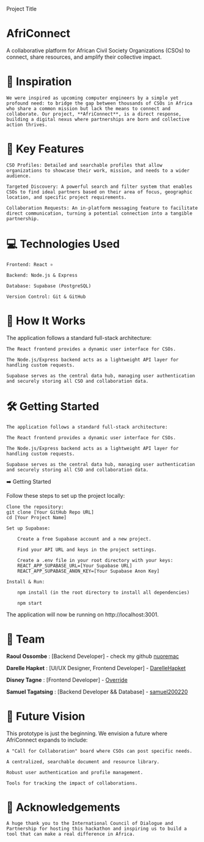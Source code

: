 Project Title

# AfriConnect
A collaborative platform for African Civil Society Organizations (CSOs) to connect, share resources, and amplify their collective impact.

# 🌟 Inspiration

    We were inspired as upcoming computer engineers by a simple yet profound need: to bridge the gap between thousands of CSOs in Africa who share a common mission but lack the means to connect and collaborate. Our project, **AfriConnect**, is a direct response, building a digital nexus where partnerships are born and collective action thrives.

# 🚀 Key Features

    CSO Profiles: Detailed and searchable profiles that allow organizations to showcase their work, mission, and needs to a wider audience.

	Targeted Discovery: A powerful search and filter system that enables CSOs to find ideal partners based on their area of focus, geographic location, and specific project requirements.

	Collaboration Requests: An in-platform messaging feature to facilitate direct communication, turning a potential connection into a tangible partnership.

# 💻 Technologies Used

	Frontend: React ⚛️

	Backend: Node.js & Express

	Database: Supabase (PostgreSQL)

    Version Control: Git & GitHub

# 🎯 How It Works

The application follows a standard full-stack architecture:

    The React frontend provides a dynamic user interface for CSOs.

    The Node.js/Express backend acts as a lightweight API layer for handling custom requests.

    Supabase serves as the central data hub, managing user authentication and securely storing all CSO and collaboration data.

# 🛠️ Getting Started

    The application follows a standard full-stack architecture:

    The React frontend provides a dynamic user interface for CSOs.

    The Node.js/Express backend acts as a lightweight API layer for handling custom requests.

    Supabase serves as the central data hub, managing user authentication and securely storing all CSO and collaboration data.

➡️ Getting Started

Follow these steps to set up the project locally:

    Clone the repository:
    git clone [Your GitHub Repo URL]
    cd [Your Project Name]

    Set up Supabase:

        Create a free Supabase account and a new project.

        Find your API URL and keys in the project settings.

        Create a .env file in your root directory with your keys:
        REACT_APP_SUPABASE_URL=[Your Supabase URL]
        REACT_APP_SUPABASE_ANON_KEY=[Your Supabase Anon Key]

    Install & Run:

        npm install (in the root directory to install all dependencies)

        npm start

The application will now be running on http://localhost:3001.

# 👥 Team

**Raoul Ossombe** : [Backend Developer] - check my github [nuoremac][git-prof-1]

[git-prof-1]: https://github.com/nuoremac
**Darelle Hapket** : [UI/UX Designer, Frontend Developer] - [DarelleHapket][git-prof-2]

[git-prof-2]: https://github.com/DarelleHapket

**Disney Tagne** : [Frontend Developer] - [Override][git-prof-3]

[git-prof-3]: https://github.com/Override
    
**Samuel Tagatsing** : [Backend Developer && Database] - [samuel200220][git-prof-4]

[git-prof-4]: https://github.com/samuel200220

# 🔮 Future Vision

This prototype is just the beginning. We envision a future where AfriConnect expands to include:

    A "Call for Collaboration" board where CSOs can post specific needs.

    A centralized, searchable document and resource library.

    Robust user authentication and profile management.

    Tools for tracking the impact of collaborations.

# 🙏 Acknowledgements

    A huge thank you to the International Council of Dialogue and Partnership for hosting this hackathon and inspiring us to build a tool that can make a real difference in Africa.

